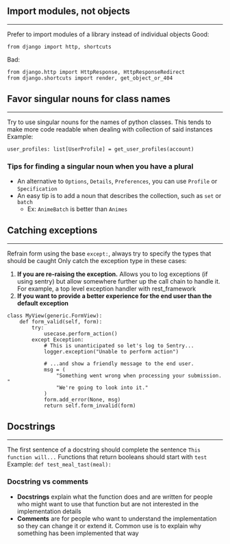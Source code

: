 ## Import modules,  not objects
---
Prefer to import modules of a library instead of individual objects
Good:
```
from django import http, shortcuts
```
Bad:
```
from django.http import HttpResponse, HttpResponseRedirect
from django.shortcuts import render, get_object_or_404
```
## Favor singular nouns for class names
---
Try to use singular nouns for the names of python classes. This tends to make more code readable when dealing with collection of said instances
Example:
```
user_profiles: list[UserProfile] = get_user_profiles(account)
```

### Tips for finding a singular noun when you have a plural
- An alternative to `Options`, `Details`, `Preferences`, you can use `Profile` or `Specification`
- An easy tip is to add a noun that describes the collection, such as `set` or `batch`
	- Ex: `AnimeBatch` is better than `Animes`

## Catching exceptions
---
Refrain form using the base `except:`, always try to specify the types that should be caught
Only catch the exception type in these cases:
1. **If you are re-raising the exception.** Allows you to log exceptions (if using sentry) but allow somewhere further up the call chain to handle it. For example, a top level exception handler with rest_framework
2. **If you want to provide a better experience for the end user than the default exception**
```
class MyView(generic.FormView):
    def form_valid(self, form):
        try:
            usecase.perform_action()
        except Exception:
            # This is unanticipated so let's log to Sentry...
            logger.exception("Unable to perform action")

            # ...and show a friendly message to the end user.
            msg = (
                "Something went wrong when processing your submission. "
                "We're going to look into it."
            )
            form.add_error(None, msg)
            return self.form_invalid(form)
```
## Docstrings
---
The first sentence of a docstring should complete the sentence `This function will...` 
Functions that return booleans should start with `test`
Example: `def test_meal_tast(meal):`

### Docstring vs comments
- **Docstrings** explain what the function does and are written for people who might want to use that function but are not interested in the implementation details
- **Comments** are for people who want to understand the implementation so they can change it or extend it. Common use is to explain why something has been implemented that way